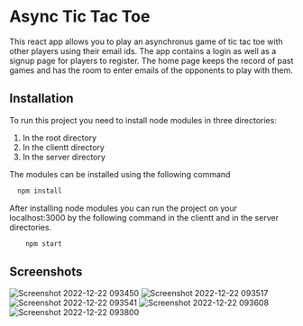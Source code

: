 
# Async Tic Tac Toe

This react app allows you to play an asynchronus game of tic tac toe with other players using their email ids. The app contains a login as well as a signup page for players to register. The home page keeps the record of past games and has the room to enter emails of the opponents to play with them.



## Installation

To run this project you need to install node modules in three directories:
1) In the root directory
2) In the clientt directory
3) In the server directory

The modules can be installed using the following command

```bash
  npm install 
```
After installing node modules you can run the project on your localhost:3000 by the following command in the clientt and in the server directories.

```bash
    npm start
```


## Screenshots

![Screenshot 2022-12-22 093450](https://user-images.githubusercontent.com/76643531/209054877-7cef5450-87cf-4c4c-9187-963a95aab7c0.png)
![Screenshot 2022-12-22 093517](https://user-images.githubusercontent.com/76643531/209054889-38e7925e-e92d-477a-b7b4-639e16be6a11.png)
![Screenshot 2022-12-22 093541](https://user-images.githubusercontent.com/76643531/209054890-c295e48a-93d2-451e-99e5-9012b5d71b56.png)
![Screenshot 2022-12-22 093608](https://user-images.githubusercontent.com/76643531/209054893-81f5717b-d813-4c7c-b0a7-87aee785455a.png)
![Screenshot 2022-12-22 093800](https://user-images.githubusercontent.com/76643531/209054894-2a102b38-268c-423a-983b-5fbe00bd9036.png)




